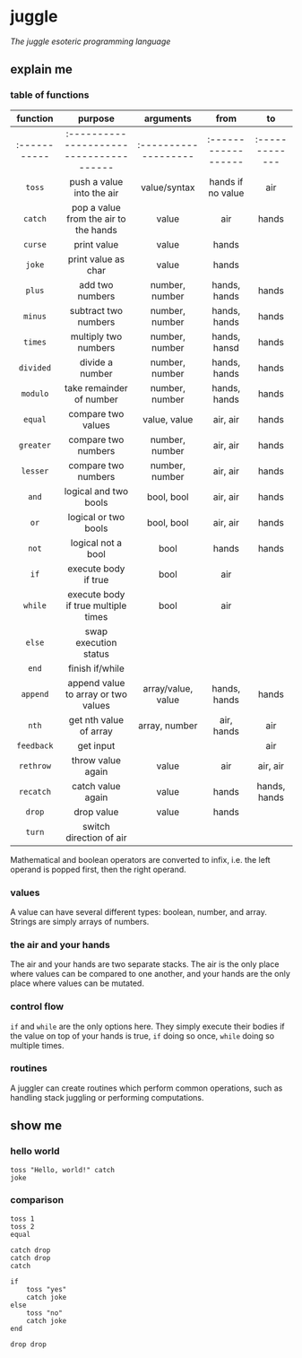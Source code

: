 # juggle

*The juggle esoteric programming language*

## explain me

### table of functions

|  function  |                purpose                |      arguments     |        from       |      to      |
|:----------:|:-------------------------------------:|:------------------:|:-----------------:|:------------:|
|:-----------|:--------------------------------------|:-------------------|:------------------|:-------------|
| `toss`     | push a value into the air             | value/syntax       | hands if no value | air          |
| `catch`    | pop a value from the air to the hands | value              | air               | hands        |
| `curse`    | print value                           | value              | hands             |              |
| `joke`     | print value as char                   | value              | hands             |              |
| `plus`     | add two numbers                       | number, number     | hands, hands      | hands        |
| `minus`    | subtract two numbers                  | number, number     | hands, hands      | hands        |
| `times`    | multiply two numbers                  | number, number     | hands, hansd      | hands        |
| `divided`  | divide a number                       | number, number     | hands, hands      | hands        |
| `modulo`   | take remainder of number              | number, number     | hands, hands      | hands        |
| `equal`    | compare two values                    | value, value       | air, air          | hands        |
| `greater`  | compare two numbers                   | number, number     | air, air          | hands        |
| `lesser`   | compare two numbers                   | number, number     | air, air          | hands        |
| `and`      | logical and two bools                 | bool, bool         | air, air          | hands        |
| `or`       | logical or two bools                  | bool, bool         | air, air          | hands        |
| `not`      | logical not a bool                    | bool               | hands             | hands        |
| `if`       | execute body if true                  | bool               | air               |              |
| `while`    | execute body if true multiple times   | bool               | air               |              |
| `else`     | swap execution status                 |                    |                   |              |
| `end`      | finish if/while                       |                    |                   |              |
| `append`   | append value to array or two values   | array/value, value | hands, hands      | hands        |
| `nth`      | get nth value of array                | array, number      | air, hands        | air          |
| `feedback` | get input                             |                    |                   | air          |
| `rethrow`  | throw value again                     | value              | air               | air, air     |
| `recatch`  | catch value again                     | value              | hands             | hands, hands |
| `drop`     | drop value                            | value              | hands             |              |
| `turn`     | switch direction of air               |                    |                   |              |

Mathematical and boolean operators are converted to infix, i.e. the left
operand is popped first, then the right operand.

### values

A value can have several different types: boolean, number, and array. Strings
are simply arrays of numbers.

### the air and your hands

The air and your hands are two separate stacks. The air is the only place where
values can be compared to one another, and your hands are the only place where
values can be mutated.

### control flow

`if` and `while` are the only options here. They simply execute their bodies if
the value on top of your hands is true, `if` doing so once, `while` doing so
multiple times.

### routines

A juggler can create routines which perform common operations, such as handling
stack juggling or performing computations.

## show me

### hello world

```
toss "Hello, world!" catch
joke
```

### comparison

```
toss 1
toss 2
equal

catch drop
catch drop
catch

if
    toss "yes"
    catch joke
else
    toss "no"
    catch joke
end

drop drop
```

